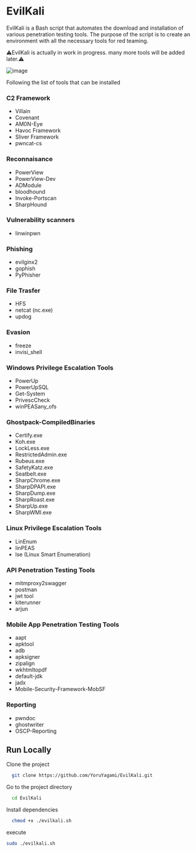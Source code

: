 # EvilKali

EvilKali is a Bash script that automates the download and installation of various penetration testing tools. 
The purpose of the script is to create an environment with all the necessary tools for red teaming.

⚠️EvilKali is actually in work in progress. many more tools will be added later.⚠️

![image](https://github.com/YoruYagami/EvilKali/assets/70035442/9361b42d-7f64-4aa6-8619-a3c3e6de2ed4)

Following the list of tools that can be installed

### C2 Framework
- Villain
- Covenant
- AM0N-Eye
- Havoc Framework
- Sliver Framework
- pwncat-cs

### Reconnaisance
- PowerView
- PowerView-Dev
- ADModule
- bloodhound
- Invoke-Portscan
- SharpHound

### Vulnerability scanners
- linwinpwn

### Phishing
- evilginx2
- gophish
- PyPhisher

### File Trasfer
- HFS
- netcat (nc.exe)
- updog

### Evasion
- freeze
- invisi_shell

### Windows Privilege Escalation Tools
- PowerUp
- PowerUpSQL
- Get-System
- PrivescCheck
- winPEASany_ofs

### Ghostpack-CompiledBinaries
- Certify.exe
- Koh.exe
- LockLess.exe
- RestrictedAdmin.exe
- Rubeus.exe
- SafetyKatz.exe
- Seatbelt.exe
- SharpChrome.exe
- SharpDPAPI.exe
- SharpDump.exe
- SharpRoast.exe
- SharpUp.exe
- SharpWMI.exe

### Linux Privilege Escalation Tools
- LinEnum
- linPEAS
- lse (Linux Smart Enumeration)

### API Penetration Testing Tools
- mitmproxy2swagger
- postman
- jwt tool
- kiterunner
- arjun

### Mobile App Penetration Testing Tools
- aapt
- apktool
- adb
- apksigner
- zipalign
- wkhtmltopdf
- default-jdk
- jadx
- Mobile-Security-Framework-MobSF

### Reporting
- pwndoc
- ghostwriter
- OSCP-Reporting

## Run Locally

Clone the project

```bash
  git clone https://github.com/YoruYagami/EvilKali.git
```

Go to the project directory

```bash
  cd EvilKali
```

Install dependencies

```bash
  chmod +x ./evilkali.sh
```

execute 

```bash
sudo ./evilkali.sh
```
